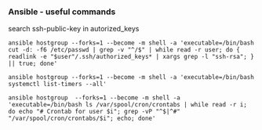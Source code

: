 ### Ansible - useful commands

search ssh-public-key in autorized_keys

    ansible hostgroup --forks=1 --become -m shell -a 'executable=/bin/bash cut -d: -f6 /etc/passwd | grep -v "^/$" | while read -r user; do { readlink -e "$user"/.ssh/authorized_keys* | xargs grep -l "ssh-rsa"; } || true; done'

    ansible hostgroup --forks=1 --become -m shell -a 'executable=/bin/bash systemctl list-timers --all'

    ansible hostgroup  --forks=1 --become -m shell -a 'executable=/bin/bash ls /var/spool/cron/crontabs | while read -r i; do echo "# Crontab for user $i"; grep -vP "^$|^#" "/var/spool/cron/crontabs/$i"; echo; done'
